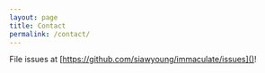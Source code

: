 ```yaml
---
layout: page
title: Contact
permalink: /contact/
---
```


File issues at [https://github.com/siawyoung/immaculate/issues]()!